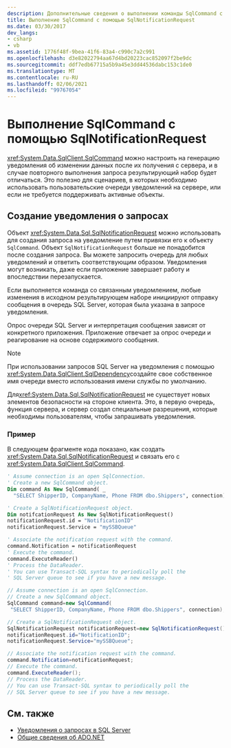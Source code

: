 ```yaml
---
description: Дополнительные сведения о выполнении команды SqlCommand с помощью SqlNotificationRequest
title: Выполнение SqlCommand с помощью SqlNotificationRequest
ms.date: 03/30/2017
dev_langs:
- csharp
- vb
ms.assetid: 1776f48f-9bea-41f6-83a4-c990c7a2c991
ms.openlocfilehash: d3e82022794aa67d4bd20223cac852097f2be9dc
ms.sourcegitcommit: ddf7edb67715a5b9a45e3dd44536dabc153c1de0
ms.translationtype: MT
ms.contentlocale: ru-RU
ms.lasthandoff: 02/06/2021
ms.locfileid: "99767054"
---
```

# <a name="sqlcommand-execution-with-a-sqlnotificationrequest"></a>Выполнение SqlCommand с помощью SqlNotificationRequest

<xref:System.Data.SqlClient.SqlCommand> можно настроить на генерацию уведомления об изменении данных после их получения с сервера, и в случае повторного выполнения запроса результирующий набор будет отличаться. Это полезно для сценариев, в которых необходимо использовать пользовательские очереди уведомлений на сервере, или если не требуется поддерживать активные объекты.

## <a name="creating-the-notification-request"></a>Создание уведомления о запросах

Объект <xref:System.Data.Sql.SqlNotificationRequest> можно использовать для создания запроса на уведомление путем привязки его к объекту `SqlCommand`. Объект `SqlNotificationRequest` больше не понадобится после создания запроса. Вы можете запросить очередь для любых уведомлений и ответить соответствующим образом. Уведомления могут возникать, даже если приложение завершает работу и впоследствии перезапускается.

Если выполняется команда со связанным уведомлением, любые изменения в исходном результирующем наборе инициируют отправку сообщения в очередь SQL Server, которая была указана в запросе уведомления.

Опрос очереди SQL Server и интерпретация сообщения зависят от конкретного приложения. Приложение отвечает за опрос очереди и реагирование на основе содержимого сообщения.

> [!NOTE]
> При использовании запросов SQL Server на уведомления с помощью <xref:System.Data.SqlClient.SqlDependency>создайте свое собственное имя очереди вместо использования имени службы по умолчанию.

Для<xref:System.Data.Sql.SqlNotificationRequest> не существует новых элементов безопасности на стороне клиента. Это, в первую очередь, функция сервера, и сервер создал специальные разрешения, которые необходимы пользователям, чтобы запрашивать уведомления.

### <a name="example"></a>Пример

В следующем фрагменте кода показано, как создать <xref:System.Data.Sql.SqlNotificationRequest> и связать его с <xref:System.Data.SqlClient.SqlCommand>.

```vb
' Assume connection is an open SqlConnection.
' Create a new SqlCommand object.
Dim command As New SqlCommand( _
  "SELECT ShipperID, CompanyName, Phone FROM dbo.Shippers", connection)

' Create a SqlNotificationRequest object.
Dim notifcationRequest As New SqlNotificationRequest()
notificationRequest.id = "NotificationID"
notificationRequest.Service = "mySSBQueue"

' Associate the notification request with the command.
command.Notification = notificationRequest
' Execute the command.
command.ExecuteReader()
' Process the DataReader.
' You can use Transact-SQL syntax to periodically poll the
' SQL Server queue to see if you have a new message.
```

```csharp
// Assume connection is an open SqlConnection.
// Create a new SqlCommand object.
SqlCommand command=new SqlCommand(
 "SELECT ShipperID, CompanyName, Phone FROM dbo.Shippers", connection);

// Create a SqlNotificationRequest object.
SqlNotificationRequest notificationRequest=new SqlNotificationRequest();
notificationRequest.id="NotificationID";
notificationRequest.Service="mySSBQueue";

// Associate the notification request with the command.
command.Notification=notificationRequest;
// Execute the command.
command.ExecuteReader();
// Process the DataReader.
// You can use Transact-SQL syntax to periodically poll the
// SQL Server queue to see if you have a new message.
```

## <a name="see-also"></a>См. также

- [Уведомления о запросах в SQL Server](query-notifications-in-sql-server.md)
- [Общие сведения об ADO.NET](../ado-net-overview.md)
